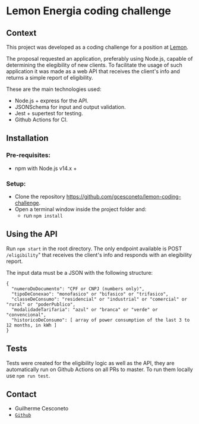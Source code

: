 # Lemon Energia coding challenge

## Context

This project was developed as a coding challenge for a position at [Lemon](https://www.energialemon.com.br/).

The proposal requested an application, preferably using Node.js, capable of determining the elegibility of new clients. To facilitate the usage of such application it was made as a web API that receives the client's info and returns a simple report of eligibility.


These are the main technologies used:
* Node.js + express for the API.
* JSONSchema for input and output validation.
* Jest + supertest for testing.
* Github Actions for CI.


## Installation

### Pre-requisites:
* npm with Node.js v14.x +
### Setup:
* Clone the repository https://github.com/gcesconeto/lemon-coding-challenge.
* Open a terminal window inside the project folder and:
  * run `npm install`

## Using the API

Run `npm start` in the root directory. The only endpoint available is POST `/eligibility`" that receives the client's info and responds with an elegibility report.

The input data must be a JSON with the following structure:

```
{
  "numeroDoDocumento": "CPF or CNPJ (numbers only)",
  "tipoDeConexao": "monofasico" or "bifasico" or "trifasico",
  "classeDeConsumo": "residencial" or "industrial" or "comercial" or "rural" or "poderPublico",
  "modalidadeTarifaria": "azul" or "branca" or "verde" or "convencional",
  "historicoDeConsumo": [ array of power consumption of the last 3 to 12 months, in kWh ]
}
```

## Tests

Tests were created for the eligibility logic as well as the API, they are automatically run on Github Actions on all PRs to master. To run them locally use `npm run test`.


## Contact

* Guilherme Cesconeto
* [`Github`](https://github.com/gcesconeto)
